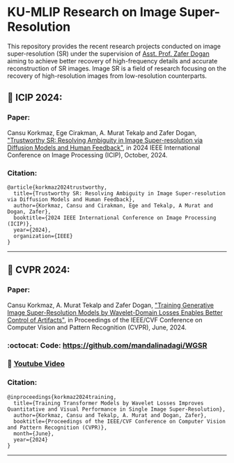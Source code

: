 # KU-MLIP Research on Image Super-Resolution

This repository provides the recent research projects conducted on image super-resolution (SR) under the supervision of [Asst. Prof. Zafer Dogan](https://mysite.ku.edu.tr/zdogan/) aiming to achieve better recovery of high-frequency details and accurate reconstruction of SR images. Image SR is a field of research focusing on the recovery of high-resolution images from low-resolution counterparts. 

## :tada: ICIP 2024: 
### Paper: 
Cansu Korkmaz, Ege Cirakman, A. Murat Tekalp and Zafer Dogan, ["Trustworthy SR: Resolving Ambiguity in Image Super-resolution via Diffusion Models and Human Feedback"](https://arxiv.org/pdf/2402.07597.pdf), in 2024 IEEE International Conference on Image Processing (ICIP), October, 2024.
### Citation: 
```
@article{korkmaz2024trustworthy,
  title={Trustworthy SR: Resolving Ambiguity in Image Super-resolution via Diffusion Models and Human Feedback},
  author={Korkmaz, Cansu and Cirakman, Ege and Tekalp, A Murat and Dogan, Zafer},
  booktitle={2024 IEEE International Conference on Image Processing (ICIP)},
  year={2024},
  organization={IEEE}
}
```
---

## :tada: CVPR 2024: 
### Paper: 
Cansu Korkmaz, A. Murat Tekalp and Zafer Dogan, ["Training Generative Image Super-Resolution Models by Wavelet-Domain Losses Enables Better Control of Artifacts"](https://arxiv.org/pdf/2402.19215.pdf), in Proceedings of the IEEE/CVF Conference on Computer Vision and Pattern Recognition (CVPR), June, 2024.
### :octocat: Code: https://github.com/mandalinadagi/WGSR
### 📀 [Youtube Video](https://www.youtube.com/watch?v=S3UugbDTxYs)
### Citation: 
```
@inproceedings{korkmaz2024training,
  title={Training Transformer Models by Wavelet Losses Improves Quantitative and Visual Performance in Single Image Super-Resolution},
  author={Korkmaz, Cansu and Tekalp, A. Murat and Dogan, Zafer},
  booktitle={Proceedings of the IEEE/CVF Conference on Computer Vision and Pattern Recognition (CVPR)},
  month={June},
  year={2024}
}
```
---

